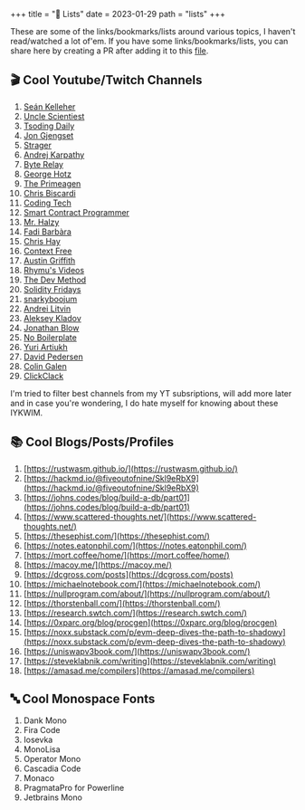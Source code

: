 +++
title = "📝 Lists"
date = 2023-01-29
path = "lists"
+++

These are some of the links/bookmarks/lists around various topics, I haven't read/watched a lot of'em. If you have some links/bookmarks/lists, you can share here by creating a PR after adding it to this [file](https://github.com/vivekascoder/vivekascoder.github.io/blob/master/content/custom/lists.md).

## 🎬 Cool Youtube/Twitch Channels
1. [Seán Kelleher](https://www.youtube.com/user/eZanmoto)
2. [Uncle Scientiest](https://www.youtube.com/channel/UClnm0enwPt9iPWGZ5uh3Bfw)
3. [Tsoding Daily](https://www.youtube.com/@TsodingDaily)
4. [Jon Gjengset](https://www.youtube.com/@JonGjengset)
5. [Strager](https://www.youtube.com/@strager9928)
6. [Andrej Karpathy](https://www.youtube.com/@AndrejKarpathy)
7. [Byte Relay](https://www.youtube.com/@byterelay)
8. [George Hotz](https://www.youtube.com/@geohotarchive)
9. [The Primeagen](https://www.twitch.tv/theprimeagen)
10. [Chris Biscardi](https://www.youtube.com/@chrisbiscardi)
11. [Coding Tech](https://www.youtube.com/@CodingTech)
12. [Smart Contract Programmer](https://www.youtube.com/@smartcontractprogrammer)
13. [Mr. Halzy](https://www.youtube.com/@mrhalzy)
14. [Fadi Barbàra](https://www.youtube.com/@fadibarbara8922)
15. [Chris Hay](https://www.youtube.com/@chrishayuk)
16. [Context Free](https://www.youtube.com/@contextfree)
17. [Austin Griffith](https://www.youtube.com/@austingriffith3550)
18. [Rhymu's Videos](https://www.youtube.com/@rhymu)
19. [The Dev Method](https://www.youtube.com/@TheDevMethod)
20. [Solidity Fridays](https://www.youtube.com/@SolidityFridays)
21. [snarkyboojum](https://www.youtube.com/@snarkyboojum)
22. [Andrei Litvin](https://www.youtube.com/@embedded-rust)
23. [Aleksey Kladov](https://www.youtube.com/@alekseykladov1144)
24. [Jonathan Blow](https://www.youtube.com/@jblow888)
25. [No Boilerplate](https://www.youtube.com/@NoBoilerplate)
26. [Yuri Artiukh](https://www.youtube.com/@akella_)
27. [David Pedersen](https://www.youtube.com/@davidpedersen2649)
28. [Colin Galen](https://www.youtube.com/@ColinGalen)
29. [ClickClack](https://www.youtube.com/@clickclack5610)

I'm tried to filter best channels from my YT subsriptions, will add more later and in case you're wondering, I do hate myself for knowing about these IYKWIM.


## 📚 Cool Blogs/Posts/Profiles
1. [https://rustwasm.github.io/](https://rustwasm.github.io/)
2. [https://hackmd.io/@fiveoutofnine/Skl9eRbX9](https://hackmd.io/@fiveoutofnine/Skl9eRbX9)
3. [https://johns.codes/blog/build-a-db/part01](https://johns.codes/blog/build-a-db/part01)
4. [https://www.scattered-thoughts.net/](https://www.scattered-thoughts.net/)
5. [https://thesephist.com/](https://thesephist.com/)
6. [https://notes.eatonphil.com/](https://notes.eatonphil.com/)
7. [https://mort.coffee/home/](https://mort.coffee/home/)
8. [https://macoy.me/](https://macoy.me/)
9. [https://dcgross.com/posts](https://dcgross.com/posts)
10. [https://michaelnotebook.com/](https://michaelnotebook.com/)
11. [https://nullprogram.com/about/](https://nullprogram.com/about/)
12. [https://thorstenball.com/](https://thorstenball.com/)
13. [https://research.swtch.com/](https://research.swtch.com/)
14. [https://0xparc.org/blog/procgen](https://0xparc.org/blog/procgen)
15. [https://noxx.substack.com/p/evm-deep-dives-the-path-to-shadowy](https://noxx.substack.com/p/evm-deep-dives-the-path-to-shadowy)
16. [https://uniswapv3book.com/](https://uniswapv3book.com/)
17. [https://steveklabnik.com/writing](https://steveklabnik.com/writing)
18. [https://amasad.me/compilers](https://amasad.me/compilers)

## 🔤 Cool Monospace Fonts
1. Dank Mono
2. Fira Code
2. Iosevka
4. MonoLisa
5. Operator Mono
6. Cascadia Code
7. Monaco
8. PragmataPro for Powerline
9. Jetbrains Mono
